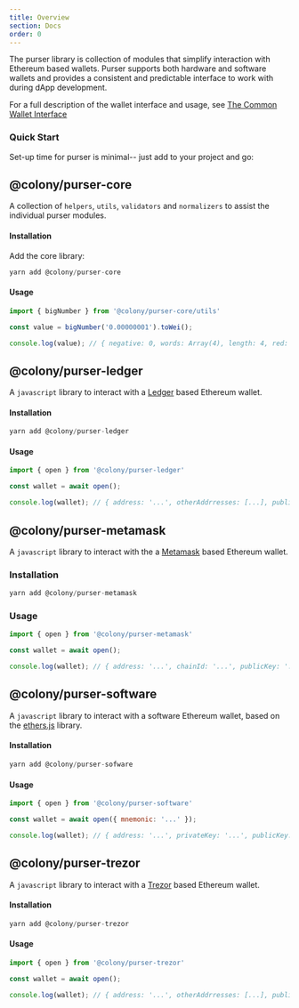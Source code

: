 ```yaml
---
title: Overview
section: Docs
order: 0
---
```


The purser library is collection of modules that simplify interaction with Ethereum based wallets. Purser supports both hardware and software wallets and provides a consistent and predictable interface to work with during dApp development.

For a full description of the wallet interface and usage, see [The Common Wallet Interface](https://docs.colony.io/purser/interface-common-wallet-interface/)

### Quick Start

Set-up time for purser is minimal-- just add to your project and go:

##  @colony/purser-core

A collection of `helpers`, `utils`, `validators` and `normalizers` to assist the individual purser modules.

#### Installation

Add the core library:
```js
yarn add @colony/purser-core
```

#### Usage
```js
import { bigNumber } from '@colony/purser-core/utils'

const value = bigNumber('0.00000001').toWei();

console.log(value); // { negative: 0, words: Array(4), length: 4, red: null }
```

## @colony/purser-ledger

A `javascript` library to interact with a [Ledger](https://www.ledger.com/) based Ethereum wallet.

#### Installation
```js
yarn add @colony/purser-ledger
```

#### Usage
```js
import { open } from '@colony/purser-ledger'

const wallet = await open();

console.log(wallet); // { address: '...', otherAddrresses: [...], publicKey: '...' }
```

## @colony/purser-metamask

A `javascript` library to interact with the a [Metamask](https://metamask.io/) based Ethereum wallet.

### Installation
```js
yarn add @colony/purser-metamask
```

### Usage
```js
import { open } from '@colony/purser-metamask'

const wallet = await open();

console.log(wallet); // { address: '...', chainId: '...', publicKey: '...' }
```

## @colony/purser-software

A `javascript` library to interact with a software Ethereum wallet, based on the [ethers.js](https://github.com/ethers-io/ethers.js/) library.

#### Installation
```js
yarn add @colony/purser-sofware
```

#### Usage
```js
import { open } from '@colony/purser-software'

const wallet = await open({ mnemonic: '...' });

console.log(wallet); // { address: '...', privateKey: '...', publicKey: '...' }
```

## @colony/purser-trezor

A `javascript` library to interact with a [Trezor](https://trezor.io/) based Ethereum wallet.

#### Installation
```js
yarn add @colony/purser-trezor
```

#### Usage
```js
import { open } from '@colony/purser-trezor'

const wallet = await open();

console.log(wallet); // { address: '...', otherAddrresses: [...], publicKey: '...' }
```
